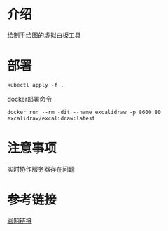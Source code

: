 # 介绍
绘制手绘图的虚拟白板工具
# 部署

`kubectl apply -f .`

docker部署命令
```
docker run --rm -dit --name excalidraw -p 8600:80 excalidraw/excalidraw:latest
```

# 注意事项
实时协作服务器存在问题


# 参考链接
[官网链接](https://github.com/excalidraw/excalidraw)